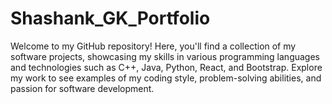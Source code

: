 ﻿# Shashank_GK_Portfolio
Welcome to my GitHub repository! Here, you'll find a collection of my software projects, showcasing my skills in various programming languages and technologies such as C++, Java, Python, React, and Bootstrap. Explore my work to see examples of my coding style, problem-solving abilities, and passion for software development.
